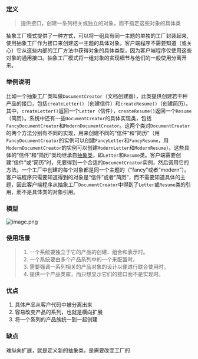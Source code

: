### 定义
>提供接口，创建一系列相关或独立的对象，而不指定这些对象的具体类

抽象工厂模式提供了一种方式，可以将一组具有同一主题的单独的工厂封装起来,使用抽象工厂作为接口来创建这一主题的具体对象。客户端程序不需要知道（或关心）它从这些内部的工厂方法中获得对象的具体类型，因为客户端程序仅使用这些对象的通用接口。抽象工厂模式将一组对象的实现细节与他们的一般使用分离开来。
### 举例说明
比如一个抽象工厂类叫做`DocumentCreator`（文档创建器），此类提供创建若干种产品的接口，包括`createLetter()`（创建信件）和`createResume()`（创建简历）。其中，`createLetter()`返回一个`Letter`（信件），`createResume()`返回一个`Resume`（简历）。系统中还有一些`DocumentCreator`的具体实现类，包括`FancyDocumentCreator`和`ModernDocumentCreator`。这两个类对`DocumentCreator`的两个方法分别有不同的实现，用来创建不同的“信件”和“简历”（用`FancyDocumentCreator`的实例可以创建`FancyLetter`和`FancyResume`，用`ModernDocumentCreator`的实例可以创建`ModernLetter`和`ModernResume`）。这些具体的“信件”和“简历”类均继承自[抽象类](https://zh.wikipedia.org/w/index.php?title=%E6%8A%BD%E8%B1%A1%E7%B1%BB&action=edit&redlink=1 "抽象类（页面不存在）")，即`Letter`和`Resume`类。客户端需要创建“信件”或“简历”时，先要得到一个合适的`DocumentCreator`实例，然后调用它的方法。一个工厂中创建的每个对象都是同一个主题的（“fancy”或者“modern”）。客户端程序只需要知道得到的对象是“信件”或者“简历”，而不需要知道具体的主题，因此客户端程序从抽象工厂`DocumentCreator`中得到了`Letter`或`Resume`类的引用，而不是具体类的对象引用。
### 模型
![image.png](https://upload-images.jianshu.io/upload_images/13503310-2aced2f1180e08df.png?imageMogr2/auto-orient/strip%7CimageView2/2/w/1240)
### 使用场景
>1. 一个系统要独立于它的产品的创建、组合和表示时。
>2. 一个系统要由多个产品系列中的一个来配置时。
>3. 需要强调一系列相关的产品对象的设计以便进行联合使用时。
>4. 提供一个产品类库，而只想显示它们的接口而不是实现时。
### 优点
1. 具体产品从客户代码中被分离出来
2. 容易改变产品的系列，也就是横向扩展
3. 将一个系列的产品族统一到一起创建
### 缺点
难纵向扩展，就是定义新的抽象类，是需要改变工厂的